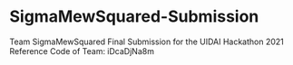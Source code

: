# SigmaMewSquared-Submission
Team SigmaMewSquared Final Submission for the UIDAI Hackathon 2021
Reference Code of Team: iDcaDjNa8m
